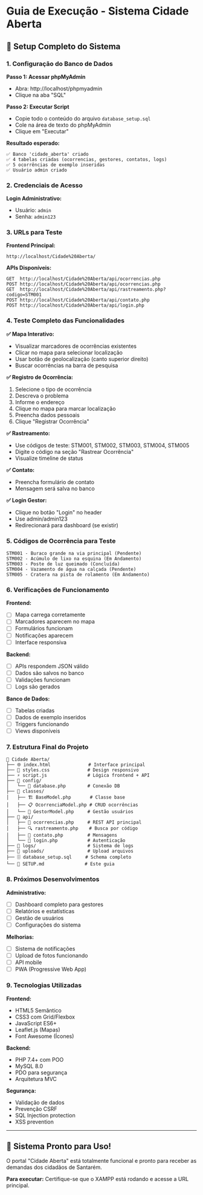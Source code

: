 # Guia de Execução - Sistema Cidade Aberta

## 🚀 Setup Completo do Sistema

### 1. Configuração do Banco de Dados

**Passo 1: Acessar phpMyAdmin**
- Abra: http://localhost/phpmyadmin
- Clique na aba "SQL"

**Passo 2: Executar Script**
- Copie todo o conteúdo do arquivo `database_setup.sql`
- Cole na área de texto do phpMyAdmin
- Clique em "Executar"

**Resultado esperado:**
```
✅ Banco 'cidade_aberta' criado
✅ 4 tabelas criadas (ocorrencias, gestores, contatos, logs)
✅ 5 ocorrências de exemplo inseridas
✅ Usuário admin criado
```

### 2. Credenciais de Acesso

**Login Administrativo:**
- Usuário: `admin`
- Senha: `admin123`

### 3. URLs para Teste

**Frontend Principal:**
```
http://localhost/Cidade%20Aberta/
```

**APIs Disponíveis:**
```
GET  http://localhost/Cidade%20Aberta/api/ocorrencias.php
POST http://localhost/Cidade%20Aberta/api/ocorrencias.php
GET  http://localhost/Cidade%20Aberta/api/rastreamento.php?codigo=STM001
POST http://localhost/Cidade%20Aberta/api/contato.php
POST http://localhost/Cidade%20Aberta/api/login.php
```

### 4. Teste Completo das Funcionalidades

**✅ Mapa Interativo:**
- Visualizar marcadores de ocorrências existentes
- Clicar no mapa para selecionar localização
- Usar botão de geolocalização (canto superior direito)
- Buscar ocorrências na barra de pesquisa

**✅ Registro de Ocorrência:**
1. Selecione o tipo de ocorrência
2. Descreva o problema
3. Informe o endereço
4. Clique no mapa para marcar localização
5. Preencha dados pessoais
6. Clique "Registrar Ocorrência"

**✅ Rastreamento:**
- Use códigos de teste: STM001, STM002, STM003, STM004, STM005
- Digite o código na seção "Rastrear Ocorrência"
- Visualize timeline de status

**✅ Contato:**
- Preencha formulário de contato
- Mensagem será salva no banco

**✅ Login Gestor:**
- Clique no botão "Login" no header
- Use admin/admin123
- Redirecionará para dashboard (se existir)

### 5. Códigos de Ocorrência para Teste

```
STM001 - Buraco grande na via principal (Pendente)
STM002 - Acúmulo de lixo na esquina (Em Andamento)  
STM003 - Poste de luz queimado (Concluída)
STM004 - Vazamento de água na calçada (Pendente)
STM005 - Cratera na pista de rolamento (Em Andamento)
```

### 6. Verificações de Funcionamento

**Frontend:**
- [ ] Mapa carrega corretamente
- [ ] Marcadores aparecem no mapa
- [ ] Formulários funcionam
- [ ] Notificações aparecem
- [ ] Interface responsiva

**Backend:**
- [ ] APIs respondem JSON válido
- [ ] Dados são salvos no banco
- [ ] Validações funcionam
- [ ] Logs são gerados

**Banco de Dados:**
- [ ] Tabelas criadas
- [ ] Dados de exemplo inseridos
- [ ] Triggers funcionando
- [ ] Views disponíveis

### 7. Estrutura Final do Projeto

```
📁 Cidade Aberta/
├── 🌐 index.html              # Interface principal
├── 🎨 styles.css              # Design responsivo
├── ⚡ script.js               # Lógica frontend + API
├── 📁 config/
│   └── 🔧 database.php        # Conexão DB
├── 📁 classes/
│   ├── 🏗️ BaseModel.php       # Classe base
│   ├── 📋 OcorrenciaModel.php # CRUD ocorrências
│   └── 👤 GestorModel.php     # Gestão usuários
├── 📁 api/
│   ├── 📡 ocorrencias.php     # REST API principal
│   ├── 🔍 rastreamento.php    # Busca por código
│   ├── 📧 contato.php         # Mensagens
│   └── 🔐 login.php           # Autenticação
├── 📁 logs/                   # Sistema de logs
├── 📁 uploads/                # Upload arquivos
├── 🗄️ database_setup.sql     # Schema completo
└── 📖 SETUP.md               # Este guia
```

### 8. Próximos Desenvolvimentos

**Administrativo:**
- [ ] Dashboard completo para gestores
- [ ] Relatórios e estatísticas
- [ ] Gestão de usuários
- [ ] Configurações do sistema

**Melhorias:**
- [ ] Sistema de notificações
- [ ] Upload de fotos funcionando
- [ ] API mobile
- [ ] PWA (Progressive Web App)

### 9. Tecnologias Utilizadas

**Frontend:**
- HTML5 Semântico
- CSS3 com Grid/Flexbox
- JavaScript ES6+
- Leaflet.js (Mapas)
- Font Awesome (Ícones)

**Backend:**
- PHP 7.4+ com POO
- MySQL 8.0
- PDO para segurança
- Arquitetura MVC

**Segurança:**
- Validação de dados
- Prevenção CSRF
- SQL Injection protection
- XSS prevention

---

## 🎯 Sistema Pronto para Uso!

O portal "Cidade Aberta" está totalmente funcional e pronto para receber as demandas dos cidadãos de Santarém. 

**Para executar:** Certifique-se que o XAMPP está rodando e acesse a URL principal.